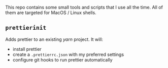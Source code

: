 This repo contains some small tools and scripts that I use all the time.
All of them are targeted for MacOS / Linux shells.

## `prettierinit`

Adds prettier to an existing _yarn_ project. It will:

- install prettier
- create a `.prettierrc.json` with my preferred settings
- configure git hooks to run prettier automatically



